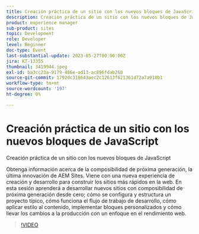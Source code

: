 ```yaml
---
title: Creación práctica de un sitio con los nuevos bloques de JavaScript
description: Creación práctica de un sitio con los nuevos bloques de JavaScriptObtenga información sobre la composibilidad de próxima generación, la última innovación de AEM Sites. Viene con una nueva experiencia de creación y desarrollo para construir los sitios más rápidos en la web. En esta sesión aprenderá a desarrollar nuevos sitios con composibilidad de próxima generación desde cero; cómo se configura y estructura un proyecto típico, cómo funciona el flujo de trabajo de desarrollo, cómo aplicar estilo al contenido, implementar bloques personalizados y cómo llevar los cambios a la producción con un enfoque en el rendimiento web.
product: experience manager
sub-product: sites
topic: Development
role: Developer
level: Beginner
doc-type: Event
last-substantial-update: 2023-05-27T00:00:00Z
jira: KT-13355
thumbnail: 3419944.jpeg
exl-id: ba3cc23a-9179-486e-ad13-ac896fdab268
source-git-commit: 1792dc318643aec2c12613f621361d72a7a918b1
workflow-type: tm+mt
source-wordcount: '197'
ht-degree: 0%

---
```


# Creación práctica de un sitio con los nuevos bloques de JavaScript

Creación práctica de un sitio con los nuevos bloques de JavaScript

Obtenga información acerca de la composibilidad de próxima generación, la última innovación de AEM Sites. Viene con una nueva experiencia de creación y desarrollo para construir los sitios más rápidos en la web. En esta sesión aprenderá a desarrollar nuevos sitios con composibilidad de próxima generación desde cero; cómo se configura y estructura un proyecto típico, cómo funciona el flujo de trabajo de desarrollo, cómo aplicar estilo al contenido, implementar bloques personalizados y cómo llevar los cambios a la producción con un enfoque en el rendimiento web.

>[!VIDEO](https://video.tv.adobe.com/v/3419944/?learn=on)
